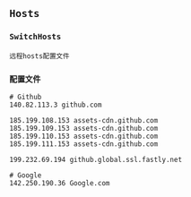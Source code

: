 ## `Hosts`

### `SwitchHosts`
```
远程hosts配置文件
```

### `配置文件`
```
# Github
140.82.113.3 github.com

185.199.108.153 assets-cdn.github.com
185.199.109.153 assets-cdn.github.com
185.199.110.153 assets-cdn.github.com
185.199.111.153 assets-cdn.github.com

199.232.69.194 github.global.ssl.fastly.net

# Google
142.250.190.36 Google.com
```
